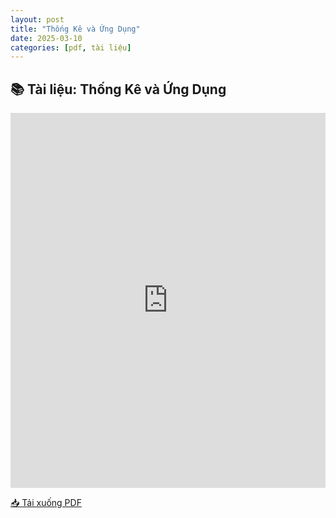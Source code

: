 ```yaml
---
layout: post
title: "Thống Kê và Ứng Dụng"
date: 2025-03-10
categories: [pdf, tài liệu]
---
```


## 📚 Tài liệu: Thống Kê và Ứng Dụng

<iframe 
    src="https://docs.google.com/viewerng/viewer?url=https://raw.githubusercontent.com/ntrThanh/blog/master/assets/files/Th%E1%BB%91ng%20K%C3%AA%20v%C3%A0%20%E1%BB%A8ng%20D%E1%BB%A5ng.pdf&embedded=true" 
    style="width: 100%; height: 600px;" 
    frameborder="0">
</iframe>

[📥 Tải xuống PDF](https://raw.githubusercontent.com/ntrThanh/blog/master/assets/files/Th%E1%BB%91ng%20K%C3%AA%20v%C3%A0%20%E1%BB%A8ng%20D%E1%BB%A5ng.pdf)

